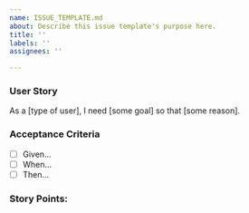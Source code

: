 ```yaml
---
name: ISSUE_TEMPLATE.md
about: Describe this issue template's purpose here.
title: ''
labels: ''
assignees: ''

---
```


### User Story
As a [type of user], I need [some goal] so that [some reason].

### Acceptance Criteria
- [ ] Given…
- [ ] When…
- [ ] Then…

### Story Points: 
<!-- 1, 2, 3, 5, 8 -->
